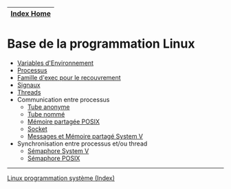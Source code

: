 [Index Home](/) |
--------------- |

# Base de la programmation Linux

* [Variables d'Environnement](Environnement)
* [Processus](GCC/lesProcessus/)
* [Famille d'exec pour le recouvrement](ExecFamily)
* [Signaux](Signals)
* [Threads](Threads)
* Communication entre processus
  * [Tube anonyme](TubeAnonyme)
  * [Tube nommé](TubeNomme)
  * [Mémoire partagée POSIX](MemoirePartagee)
  * [Socket](/Sockets)
  * [Messages et Mémoire partagé System V](MSGQ)
* Synchronisation entre processus et/ou thread
  * [Sémaphore System V](/ProgAvancee/SemaphorePourProc/semaphor)
  * [Sémaphore POSIX](Threads/SemaphoreTh.md)


---


[Linux programmation système (Index)](http://lps.cofares.net/)
